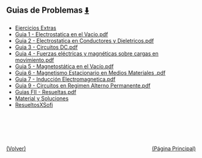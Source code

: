 
<html>
<body>
<h2>Guias de Problemas <a href="https://downgit.github.io/#/home?url=https://github.com/Apuntes-FIUBA/Apuntes-Electronica/tree/main/82 - Física/8202 - Fisica II/Guias de Problemas" style="font-size:20px">  ⬇️ </a></h2>
<ul>
    <li><a href="Ejercicios Extras">Ejercicios Extras</a></li>
    <li><a href="Guia 1 - Electrostatica en el Vacio.pdf">Guia 1 - Electrostatica en el Vacio.pdf</a></li>
    <li><a href="Guia 2 - Electrostatica en Conductores y Dieletricos.pdf">Guia 2 - Electrostatica en Conductores y Dieletricos.pdf</a></li>
    <li><a href="Guia 3 - Circuitos DC.pdf">Guia 3 - Circuitos DC.pdf</a></li>
    <li><a href="Guia 4 - Fuerzas eléctricas y magnéticas sobre cargas en movimiento.pdf">Guia 4 - Fuerzas eléctricas y magnéticas sobre cargas en movimiento.pdf</a></li>
    <li><a href="Guia 5 - Magnetostática en el Vacío.pdf">Guia 5 - Magnetostática en el Vacío.pdf</a></li>
    <li><a href="Guia 6 - Magnetismo Estacionario en Medios Materiales .pdf">Guia 6 - Magnetismo Estacionario en Medios Materiales .pdf</a></li>
    <li><a href="Guia 7 - Inducción Electromagnetica.pdf">Guia 7 - Inducción Electromagnetica.pdf</a></li>
    <li><a href="Guia 9 - Circuitos en Regimen Alterno Permanente.pdf">Guia 9 - Circuitos en Regimen Alterno Permanente.pdf</a></li>
    <li><a href="Guias FII -  Resueltas.pdf">Guias FII -  Resueltas.pdf</a></li>
    <li><a href="Material y Soluciones">Material y Soluciones</a></li>
    <li><a href="ResueltosXSofi">ResueltosXSofi</a></li>
</ul>
</body>
</html>




































<br><br><br><br><br><a href="../" style="float: left">(Volver)</a> <a href="https://apuntes-fiuba.github.io/Apuntes-Electronica" style="float: right">(Página Principal)</a>
